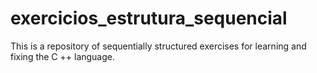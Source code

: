 # exercicios_estrutura_sequencial
This is a repository of sequentially structured exercises for learning and fixing the C ++ language.
